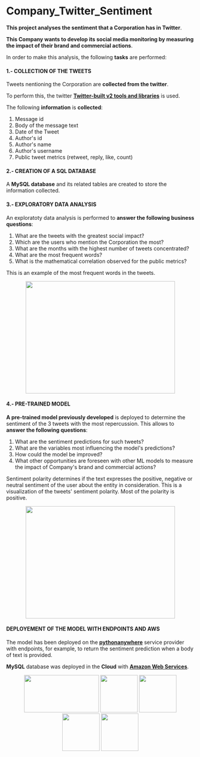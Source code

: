 # Company_Twitter_Sentiment

**This project analyses the sentiment that a Corporation has in Twitter**.

**This Company wants to develop its social media monitoring by measuring the impact of their brand and commercial actions**.

In order to make this analysis, the following **tasks** are performed:

#### 1.- COLLECTION OF THE TWEETS

Tweets nentioning the Corporation are **collected from the twitter**. 

To perform this, the twitter [**Twitter-built v2 tools and libraries**](https://developer.twitter.com/en/docs/twitter-api/tools-and-libraries/v2) is used.

The following **information** is **collected**:

1. Message id
2. Body of the message text
3. Date of the Tweet 
4. Author's id 
5. Author's name
6. Author's username
7. Public tweet metrics (retweet, reply, like, count)

#### 2.- CREATION OF A SQL DATABASE

A **MySQL database** and its related tables are created to store the information collected.

#### 3.- EXPLORATORY DATA ANALYSIS

An exploratoty data analysis is performed to **answer the following business questions**:

1. What are the tweets with the greatest social impact?
2. Which are the users who mention the Corporation the most?
3. What are the months with the highest number of tweets concentrated?
4. What are the most frequent words?
5. What is the mathematical correlation observed for the public metrics?

This is an example of the most frequent words in the tweets.

<p align="center">
<img src="https://github.com/mchamochin1/Company_Twitter_Sentiment-/blob/main/images/frequent_words.png" alt="" width="400" height="300" /> 
</p>

#### 4.- PRE-TRAINED MODEL

**A pre-trained model previously developed** is deployed to determine the sentiment of the 3 tweets with the most repercussion. This allows to **answer the following questions**:

1. What are the sentiment predictions for such tweets? 
2. What are the variables most influencing the model's predictions?
3. How could the model be improved?
4. What other opportunities are foreseen with other ML models to measure the impact of Company's brand and commercial actions?

Sentiment polarity determines if the text expresses the positive, negative or neutral sentiment of the user about the entity in consideration. This is a visualization of the tweets' sentiment polarity. Most of the polarity is positive. 

<p align="center">
<img src="https://github.com/mchamochin1/Company_Twitter_Sentiment-/blob/main/images/sentiment_polarity.png" alt="" width="400" height="300" /> 
</p>

#### DEPLOYEMENT OF THE MODEL WITH ENDPOINTS AND AWS

The model has been deployed on the [**pythonanywhere**](https://www.pythonanywhere.com/) service provider with endpoints, for example, to return the sentiment prediction when a body of text is provided.

**MySQL** database was deployed in the **Cloud** with [**Amazon Web Services**](https://aws.amazon.com/).
<p align="center">
<img src="https://github.com/mchamochin1/Company_Twitter_Sentiment-/blob/main/images/pythonanywhere.png" alt="" width="200" height="100" /> <img src="https://github.com/mchamochin1/Company_Twitter_Sentiment-/blob/main/images/AWS.png" alt="" width="100" height="100" /> <img src="https://github.com/mchamochin1/Company_Twitter_Sentiment-/blob/main/images/mysql.png" alt="" width="100" height="100" /> <img src="https://github.com/mchamochin1/Company_Twitter_Sentiment-/blob/main/images/twitter.png" alt="" width="100" height="100" /> <img src="https://github.com/mchamochin1/Company_Twitter_Sentiment-/blob/main/images/machine-learning.jpg" alt="" width="100" height="100" />
</p>
